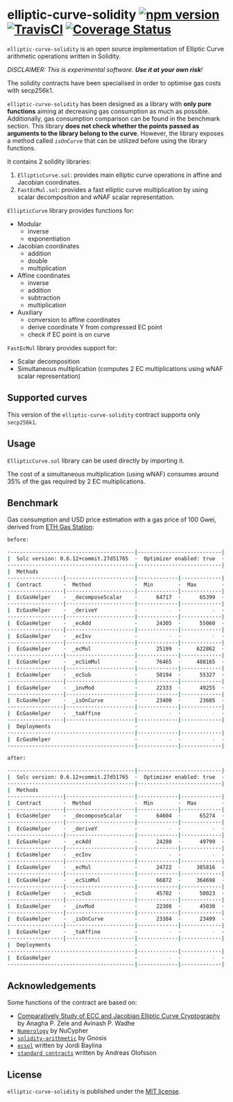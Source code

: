 # elliptic-curve-solidity [![npm version](https://badge.fury.io/js/elliptic-curve-solidity.svg)](https://badge.fury.io/js/elliptic-curve-solidity) [![TravisCI](https://travis-ci.com/witnet/elliptic-curve-solidity.svg?branch=master)](https://travis-ci.com/witnet/elliptic-curve-solidity) [![Coverage Status](https://coveralls.io/repos/github/witnet/elliptic-curve-solidity/badge.svg?branch=master)](https://coveralls.io/github/witnet/elliptic-curve-solidity?branch=master)

`elliptic-curve-solidity` is an open source implementation of Elliptic Curve arithmetic operations written in Solidity.

_DISCLAIMER: This is experimental software. **Use it at your own risk**!_

The solidity contracts have been specialised in order to optimise gas costs with secp256k1.

`elliptic-curve-solidity` has been designed as a library with **only pure functions** aiming at decreasing gas consumption as much as possible. Additionally, gas consumption comparison can be found in the benchmark section. This library **does not check whether the points passed as arguments to the library belong to the curve**. However, the library exposes a method called *`isOnCurve`* that can be utilized before using the library functions.

It contains 2 solidity libraries:

1. `EllipticCurve.sol`: provides main elliptic curve operations in affine and Jacobian coordinates.
2. `FastEcMul.sol`: provides a fast elliptic curve multiplication by using scalar decomposition and wNAF scalar representation.

`EllipticCurve` library provides functions for:

- Modular
  - inverse
  - exponentiation
- Jacobian coordinates
  - addition
  - double
  - multiplication
- Affine coordinates
  - inverse
  - addition
  - subtraction
  - multiplication
- Auxiliary
  - conversion to affine coordinates
  - derive coordinate Y from compressed EC point
  - check if EC point is on curve

`FastEcMul` library provides support for:

- Scalar decomposition
- Simultaneous multiplication (computes 2 EC multiplications using wNAF scalar representation)

## Supported curves

This version of the `elliptic-curve-solidity` contract supports only `secp256k1`.

## Usage

`EllipticCurve.sol` library can be used directly by importing it.

The cost of a simultaneous multiplication (using wNAF) consumes around 35% of the gas required by 2 EC multiplications.

## Benchmark

Gas consumption and USD price estimation with a gas price of 100 Gwei, derived from [ETH Gas Station](https://ethgasstation.info/):

```bash
before:

·----------------------------------------|---------------------------|-------------|----------------------------·
|  Solc version: 0.6.12+commit.27d51765  ·  Optimizer enabled: true  ·  Runs: 200  ·  Block limit: 6718946 gas  │
·········································|···························|·············|·····························
|  Methods                                                                                                      │
··················|······················|·············|·············|·············|··············|··············
|  Contract       ·  Method              ·  Min        ·  Max        ·  Avg        ·  # calls     ·  usd (avg)  │
··················|······················|·············|·············|·············|··············|··············
|  EcGasHelper    ·  _decomposeScalar    ·      64717  ·      65399  ·      65000  ·          54  ·          -  │
··················|······················|·············|·············|·············|··············|··············
|  EcGasHelper    ·  _deriveY            ·          -  ·          -  ·      55545  ·           2  ·          -  │
··················|······················|·············|·············|·············|··············|··············
|  EcGasHelper    ·  _ecAdd              ·      24305  ·      55060  ·      52243  ·          80  ·          -  │
··················|······················|·············|·············|·············|··············|··············
|  EcGasHelper    ·  _ecInv              ·          -  ·          -  ·      23074  ·           1  ·          -  │
··················|······················|·············|·············|·············|··············|··············
|  EcGasHelper    ·  _ecMul              ·      25199  ·     622862  ·     355019  ·          94  ·          -  │
··················|······················|·············|·············|·············|··············|··············
|  EcGasHelper    ·  _ecSimMul           ·      76465  ·     488165  ·     133060  ·          47  ·          -  │
··················|······················|·············|·············|·············|··············|··············
|  EcGasHelper    ·  _ecSub              ·      50194  ·      55327  ·      53695  ·          38  ·          -  │
··················|······················|·············|·············|·············|··············|··············
|  EcGasHelper    ·  _invMod             ·      22333  ·      49255  ·      40222  ·           6  ·          -  │
··················|······················|·············|·············|·············|··············|··············
|  EcGasHelper    ·  _isOnCurve          ·      23400  ·      23605  ·      23474  ·          12  ·          -  │
··················|······················|·············|·············|·············|··············|··············
|  EcGasHelper    ·  _toAffine           ·          -  ·          -  ·      50145  ·           2  ·          -  │
··················|······················|·············|·············|·············|··············|··············
|  Deployments                           ·                                         ·  % of limit  ·             │
·········································|·············|·············|·············|··············|··············
|  EcGasHelper                           ·          -  ·          -  ·    1531464  ·      22.8 %  ·          -  │
·----------------------------------------|-------------|-------------|-------------|--------------|-------------·

after:

·----------------------------------------|---------------------------|-------------|----------------------------·
|  Solc version: 0.6.12+commit.27d51765  ·  Optimizer enabled: true  ·  Runs: 200  ·  Block limit: 6718946 gas  │
·········································|···························|·············|·····························
|  Methods                                                                                                      │
··················|······················|·············|·············|·············|··············|··············
|  Contract       ·  Method              ·  Min        ·  Max        ·  Avg        ·  # calls     ·  usd (avg)  │
··················|······················|·············|·············|·············|··············|··············
|  EcGasHelper    ·  _decomposeScalar    ·      64604  ·      65274  ·      64878  ·          54  ·          -  │
··················|······················|·············|·············|·············|··············|··············
|  EcGasHelper    ·  _deriveY            ·          -  ·          -  ·      56934  ·           2  ·          -  │
··················|······················|·············|·············|·············|··············|··············
|  EcGasHelper    ·  _ecAdd              ·      24280  ·      49799  ·      47440  ·          80  ·          -  │
··················|······················|·············|·············|·············|··············|··············
|  EcGasHelper    ·  _ecInv              ·          -  ·          -  ·      23041  ·           1  ·          -  │
··················|······················|·············|·············|·············|··············|··············
|  EcGasHelper    ·  _ecMul              ·      24722  ·     385816  ·     226941  ·          94  ·          -  │
··················|······················|·············|·············|·············|··············|··············
|  EcGasHelper    ·  _ecSimMul           ·      66872  ·     364698  ·     107979  ·          47  ·          -  │
··················|······················|·············|·············|·············|··············|··············
|  EcGasHelper    ·  _ecSub              ·      45702  ·      50023  ·      48649  ·          38  ·          -  │
··················|······················|·············|·············|·············|··············|··············
|  EcGasHelper    ·  _invMod             ·      22308  ·      45030  ·      37406  ·           6  ·          -  │
··················|······················|·············|·············|·············|··············|··············
|  EcGasHelper    ·  _isOnCurve          ·      23384  ·      23499  ·      23429  ·          12  ·          -  │
··················|······················|·············|·············|·············|··············|··············
|  EcGasHelper    ·  _toAffine           ·          -  ·          -  ·      45937  ·           2  ·          -  │
··················|······················|·············|·············|·············|··············|··············
|  Deployments                           ·                                         ·  % of limit  ·             │
·········································|·············|·············|·············|··············|··············
|  EcGasHelper                           ·          -  ·          -  ·    1510390  ·      22.5 %  ·          -  │
·----------------------------------------|-------------|-------------|-------------|--------------|-------------·
```

## Acknowledgements

Some functions of the contract are based on:

- [Comparatively Study of ECC and Jacobian Elliptic Curve Cryptography](https://pdfs.semanticscholar.org/5c64/29952e08025a9649c2b0ba32518e9a7fb5c2.pdf) by Anagha P. Zele and Avinash P. Wadhe
- [`Numerology`](https://github.com/nucypher/numerology) by NuCypher
- [`solidity-arithmetic`](https://github.com/gnosis/solidity-arithmetic) by Gnosis
- [`ecsol`](https://github.com/jbaylina/ecsol) written by Jordi Baylina
- [`standard contracts`](https://github.com/androlo/standard-contracts) written by Andreas Olofsson

## License

`elliptic-curve-solidity` is published under the [MIT license][license].

[license]: https://github.com/witnet/elliptic-curve-solidity/blob/master/LICENSE
